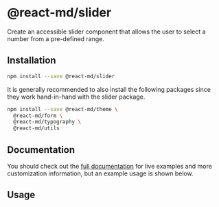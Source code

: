# @react-md/slider

Create an accessible slider component that allows the user to select a number
from a pre-defined range.

## Installation

```sh
npm install --save @react-md/slider
```

It is generally recommended to also install the following packages since they
work hand-in-hand with the slider package.

```sh
npm install --save @react-md/theme \
  @react-md/form \
  @react-md/typography \
  @react-md/utils
```

<!-- DOCS_REMOVE -->

## Documentation

You should check out the
[full documentation](https://react-md.dev/packages/slider/demos) for live
examples and more customization information, but an example usage is shown
below.

<!-- DOCS_REMOVE_END -->

## Usage
